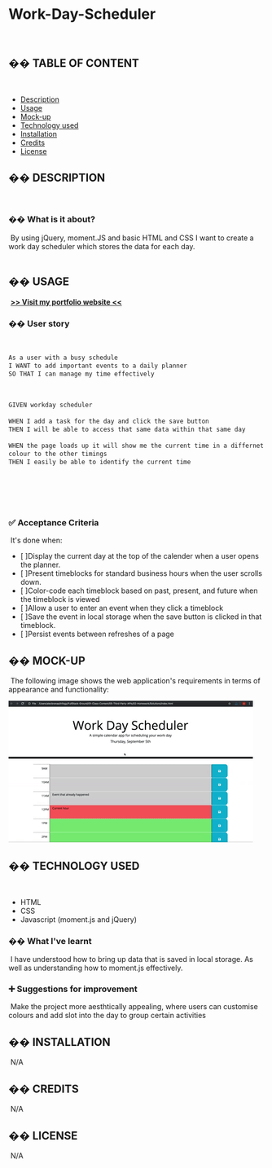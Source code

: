 # Work-Day-Scheduler
​
## �� TABLE OF CONTENT
​
- [Description](#-description)
- [Usage](#-usage)
- [Mock-up](#-mock-up)
- [Technology used](#-technology-used)
- [Installation](#-installation)
- [Credits](#-credits)
- [License](#-license)
​
## �� DESCRIPTION
​
### �� What is it about?
​
By using jQuery, moment.JS and basic HTML and CSS I want to create a work day scheduler which stores the data for each day.  
​
## �� USAGE
​
[**>> Visit my portfolio website <<**](https://github.com/khans0)
​
### �� User story
​
```
As a user with a busy schedule
I WANT to add important events to a daily planner
SO THAT I can manage my time effectively
```

​
```
GIVEN workday scheduler
​
WHEN I add a task for the day and click the save button
THEN I will be able to access that same data within that same day
​
WHEN the page loads up it will show me the current time in a differnet colour to the other timings
THEN I easily be able to identify the current time
​

​
```
​
### ✅ Acceptance Criteria
​
It's done when:
​
- [ ]Display the current day at the top of the calender when a user opens the planner.
- [ ]Present timeblocks for standard business hours when the user scrolls down.
- [ ]Color-code each timeblock based on past, present, and future when the timeblock is viewed
- [ ]Allow a user to enter an event when they click a timeblock
- [ ]Save the event in local storage when the save button is clicked in that timeblock.
- [ ]Persist events between refreshes of a page
​
## �� MOCK-UP
​
The following image shows the web application's requirements in terms of appearance and functionality:

![A user clicks on slots to add text and then clicks save](./images/workday.gif)
​
## �� TECHNOLOGY USED
​
- HTML
- CSS
- Javascript (moment.js and jQuery)
​
### �� What I've learnt
​
I have understood how to bring up data that is saved in local storage. As well as understanding how to moment.js effectively. 
​
### ➕ Suggestions for improvement
​
Make the project more aesthtically appealing, where users can customise colours and add slot into the day to group certain activities
​
## �� INSTALLATION
​
N/A
​
## �� CREDITS
​
N/A
​
## �� LICENSE
​
N/A